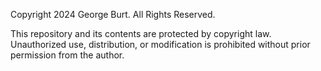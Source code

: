 Copyright 2024 George Burt. All Rights Reserved.

This repository and its contents are protected by copyright law. Unauthorized use, distribution, or modification is prohibited without prior permission from the author.